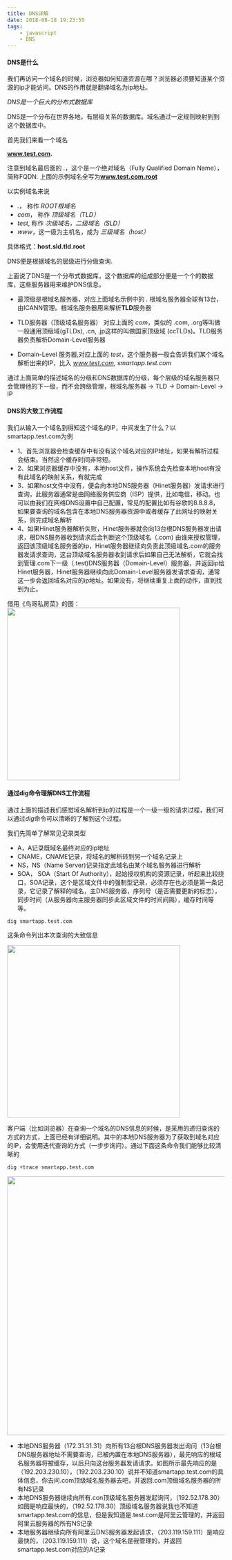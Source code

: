 ```yaml
---
title: DNS详解
date: 2018-08-18 19:23:55
tags:
    - javascript
    - DNS
---
```


#### DNS是什么

我们再访问一个域名的时候，浏览器如何知道资源在哪？浏览器必须要知道某个资源的ip才能访问。DNS的作用就是翻译域名为ip地址。

*DNS是一个巨大的分布式数据库*

DNS是一个分布在世界各地，有层级关系的数据库。域名通过一定规则映射到到这个数据库中。

首先我们来看一个域名

**www.test.com.**

注意到域名最后面的 *.*，这个是一个绝对域名（Fully Qualified Domain Name），简称FQDN. 上面的示例域名全写为**www.test.com.root**

以实例域名来说
- *.*， 称作 *ROOT根域名*
- *com*， 称作 *顶级域名（TLD）*
- *test*, 称作 *次级域名，二级域名（SLD）* 
- *www*，这一级为主机名，成为 *三级域名（host）* 

具体格式：**host.sld.tld.root**

DNS便是根据域名的层级进行分级查询.

上面说了DNS是一个分布式数据库，这个数据库的组成部分便是一个个的数据库，这些服务器用来维护DNS信息。

- 最顶级是根域名服务器，对应上面域名示例中的 *.*
  根域名服务器全球有13台，由ICANN管理。根域名服务器用来解析**TLD**服务器

- TLD服务器（顶级域名服务器）
  对应上面的 *com*，类似的 .com, .org等叫做一般通用顶级域(gTLDs), .cn, .jp这样的叫做国家顶级域 (ccTLDs)。TLD服务器负责解析Domain-Level服务器

- Domain-Level 服务器,对应上面的 *test*，这个服务器一般会告诉我们某个域名解析出来的IP，比入 *www.test.com*, *smartapp.test.com*

通过上面简单的描述域名的分级和DNS数据库的分级，每个层级的域名服务器只会管理他的下一级，而不会跨级管理，根域名服务器 -> TLD -> Domain-Level -> IP

#### DNS的大致工作流程

我们从输入一个域名到得知这个域名的IP，中间发生了什么？以smartapp.test.com为例

- 1、首先浏览器会检查缓存中有没有这个域名对应的IP地址，如果有解析过程会结束。当然这个缓存时间非常短。
- 2、如果浏览器缓存中没有，本地host文件，操作系统会先检查本地host有没有此域名的映射关系，有就完成
- 3、如果host文件中没有，便会向本地DNS服务器（Hinet服务器）发请求进行查询，此服务器通常是由网络服务供应商（ISP）提供，比如电信，移动。也可以由我们在网络DNS设置中自己配置，常见的配置比如有谷歌的8.8.8.8，如果要查询的域名包含在本地DNS服务器资源中或者缓存了此网址的映射关系，则完成域名解析
- 4、如果Hinet服务器解析失败，Hinet服务器就会向13台根DNS服务器发出请求，根DNS服务器收到请求后会判断这个顶级域名（.com) 由谁来授权管理，返回该顶级域名服务器的ip，Hinet服务器继续向负责此顶级域名.com的服务器发请求查询，这台顶级域名服务器收到请求后如果自己无法解析，它就会找到管理.com下一级（.test)DNS服务器（Domain-Level）服务器，并返回ip给Hinet服务器，Hinet服务器继续向此Domain-Level服务器发请求查询，通常这一步会返回域名对应的ip地址。如果没有，将继续重复上面的动作，直到找到为止。

借用《鸟哥私房菜》的图：
<img src="http://airtake-public-data-1254153901.cos.ap-shanghai.myqcloud.com/oceanus/image/09228b9c-f08a-5315-a83a-2339f53fab7c.png" width="400" height="auto">

#### 通过dig命令理解DNS工作流程

通过上面的描述我们感觉域名解析到ip的过程是一个一级一级的请求过程，我们可以通过*dig*命令可以清晰的了解到这个过程。

我们先简单了解常见记录类型

- A，A记录既域名最终对应的ip地址
- CNAME，CNAME记录，将域名的解析转到另一个域名记录上
- NS，NS（Name Server)记录指定此域名由某个域名服务器进行解析
- SOA， SOA（Start Of Authority），起始授权机构的资源记录，听起来比较绕口，SOA记录，这个是区域文件中的强制型记录，必须存在也必须是第一条记录，它记录了解释的域名，主DNS服务器，序列号（是否需要更新的标志），同步时间（从服务器向主服务器同步此区域文件的时间间隔），缓存时间等等。


```
dig smartapp.test.com
```
这条命令列出本次查询的大致信息

<img src="https://images.tuyacn.com/smart/connect-scheme_1557738007_pptao4xf5o" width="400" height="auto">

客户端（比如浏览器）在查询一个域名的DNS信息的时候，是采用的递归查询的方式的方式，上面已经有详细说明。其中的本地DNS服务器为了获取到域名对应的IP，会使用迭代查询的方式（一步步询问）。通过下面这条命令我们能够比较清晰的
```
dig +trace smartapp.test.com
```
<img src="https://images.tuyacn.com/smart/connect-scheme_1557739101_c8w135vid4w" width="600" height="auto">

- 本地DNS服务器（172.31.31.31）向所有13台根DNS服务器发出询问（13台根DNS服务器地址不需要查询，已被内置在本地DNS服务器），最先响应的根域名服务器将被缓存，以后只向这台服务器发请请求。如图所示最先响应的是（192.203.230.10），（192.203.230.10）说并不知道smartapp.test.com的具体信息，你去问.com顶级域名服务器去吧，并返回.com顶级域名服务器的所有NS记录
- 本地DNS服务器继续向所有.con顶级域名服务器发起询问，（192.52.178.30）如图是响应最快的，（192.52.178.30）顶级域名服务器说我也不知道smartapp.test.com的信息，但是我知道是.test.com是阿里云管理的，并返回阿里云服务器的所有NS记录
- 本地服务器继续向所有阿里云DNS服务器发起请求，（203.119.159.111）是响应最快的，（203.119.159.111）说，这个域名是我管理的，并返回smartapp.test.com对应的A记录

